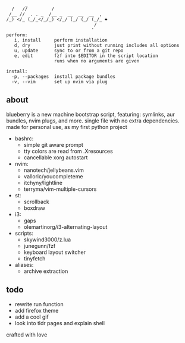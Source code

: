 ```
       _                              
  /   //         /                    
 /__ //  . . _  /__ _  __  __  __  ,  
/_) </_ (_/_</_/_) </_/ (_/ (_/ (_/_ ❤
                                 /    
                                '
perform:
   i, install     perform installation
   d, dry         just print without running includes all options
   u, update      sync to or from a git repo
   e, edit        fzf into $EDITOR in the script location
                  runs when no arguments are given

install:
  -p, --packages  install package bundles
  -v, --vim       set up nvim via plug
```

## about
blueberry is a new machine bootstrap script, featuring: symlinks, aur bundles, nvim plugs, and more. single file with no extra dependencies. made for personal use, as my first python project

- bashrc:
    - simple git aware prompt
    - tty colors are read from .Xresources
    - cancellable xorg autostart
- nvim:
    - nanotech/jellybeans.vim
    - valloric/youcompleteme
    - itchyny/lightline
    - terryma/vim-multiple-cursors
- st:
    - scrollback
    - boxdraw
- i3:
    - gaps
    - olemartinorg/i3-alternating-layout
- scripts:
    - skywind3000/z.lua
    - junegunn/fzf
    - keyboard layout switcher
    - tinyfetch
- aliases:
    - archive extraction

## todo
- rewrite run function
- add firefox theme
- add a cool gif
- look into tldr pages and explain shell

crafted with love
